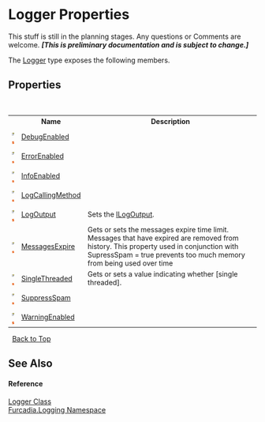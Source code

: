 # Logger Properties
This stuff is still in the planning stages. Any questions or Comments are welcome. _**\[This is preliminary documentation and is subject to change.\]**_

The <a href="T_Furcadia_Logging_Logger">Logger</a> type exposes the following members.


## Properties
&nbsp;<table><tr><th></th><th>Name</th><th>Description</th></tr><tr><td>![Public property](media/pubproperty.gif "Public property")![Static member](media/static.gif "Static member")</td><td><a href="P_Furcadia_Logging_Logger_DebugEnabled">DebugEnabled</a></td><td /></tr><tr><td>![Public property](media/pubproperty.gif "Public property")![Static member](media/static.gif "Static member")</td><td><a href="P_Furcadia_Logging_Logger_ErrorEnabled">ErrorEnabled</a></td><td /></tr><tr><td>![Public property](media/pubproperty.gif "Public property")![Static member](media/static.gif "Static member")</td><td><a href="P_Furcadia_Logging_Logger_InfoEnabled">InfoEnabled</a></td><td /></tr><tr><td>![Public property](media/pubproperty.gif "Public property")![Static member](media/static.gif "Static member")</td><td><a href="P_Furcadia_Logging_Logger_LogCallingMethod">LogCallingMethod</a></td><td /></tr><tr><td>![Public property](media/pubproperty.gif "Public property")![Static member](media/static.gif "Static member")</td><td><a href="P_Furcadia_Logging_Logger_LogOutput">LogOutput</a></td><td>
Sets the <a href="T_Furcadia_Logging_ILogOutput">ILogOutput</a>.</td></tr><tr><td>![Public property](media/pubproperty.gif "Public property")![Static member](media/static.gif "Static member")</td><td><a href="P_Furcadia_Logging_Logger_MessagesExpire">MessagesExpire</a></td><td>
Gets or sets the messages expire time limit. Messages that have expired are removed from history. This property used in conjunction with SupressSpam = true prevents too much memory from being used over time</td></tr><tr><td>![Public property](media/pubproperty.gif "Public property")![Static member](media/static.gif "Static member")</td><td><a href="P_Furcadia_Logging_Logger_SingleThreaded">SingleThreaded</a></td><td>
Gets or sets a value indicating whether [single threaded].</td></tr><tr><td>![Public property](media/pubproperty.gif "Public property")![Static member](media/static.gif "Static member")</td><td><a href="P_Furcadia_Logging_Logger_SuppressSpam">SuppressSpam</a></td><td /></tr><tr><td>![Public property](media/pubproperty.gif "Public property")![Static member](media/static.gif "Static member")</td><td><a href="P_Furcadia_Logging_Logger_WarningEnabled">WarningEnabled</a></td><td /></tr></table>&nbsp;
<a href="#logger-properties">Back to Top</a>

## See Also


#### Reference
<a href="T_Furcadia_Logging_Logger">Logger Class</a><br /><a href="N_Furcadia_Logging">Furcadia.Logging Namespace</a><br />